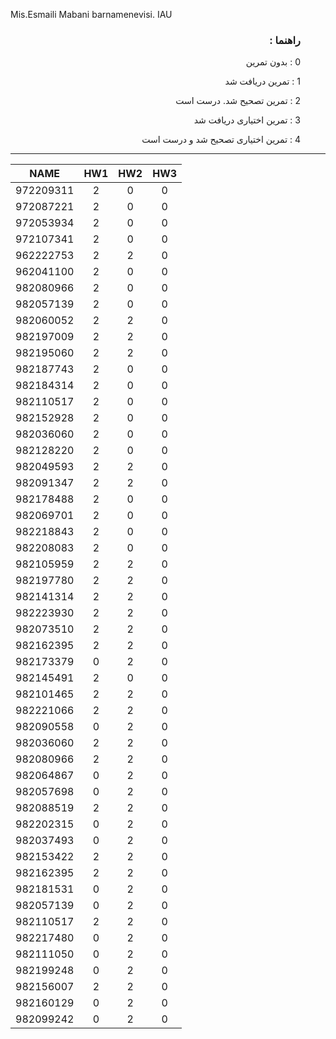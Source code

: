 
Mis.Esmaili Mabani barnamenevisi. IAU 

<dir style="direction:rtl; text-align:right;">

### راهنما : 

0 : بدون تمرین

1 : تمرین دریافت شد

2 : تمرین تصحیح شد. درست است

3 : تمرین اختیاری دریافت شد

4 : تمرین اختیاری تصحیح شد و درست است

</dir>


--- 


|   NAME    | HW1  | HW2  | HW3  |
|   :--:    | :--: | :--: | :--: |
| 972209311 |   2  |   0  |   0  |
| 972087221 |   2  |   0  |   0  |
| 972053934 |   2  |   0  |   0  |
| 972107341 |   2  |   0  |   0  |
| 962222753 |   2  |   2  |   0  |
| 962041100 |   2  |   0  |   0  |
| 982080966 |   2  |   0  |   0  |
| 982057139 |   2  |   0  |   0  |
| 982060052 |   2  |   2  |   0  |
| 982197009 |   2  |   2  |   0  |
| 982195060 |   2  |   2  |   0  |
| 982187743 |   2  |   0  |   0  |
| 982184314 |   2  |   0  |   0  |
| 982110517 |   2  |   0  |   0  |
| 982152928 |   2  |   0  |   0  |
| 982036060 |   2  |   0  |   0  |
| 982128220 |   2  |   0  |   0  |
| 982049593 |   2  |   2  |   0  |
| 982091347 |   2  |   2  |   0  |
| 982178488 |   2  |   0  |   0  |
| 982069701 |   2  |   0  |   0  |
| 982218843 |   2  |   0  |   0  |
| 982208083 |   2  |   0  |   0  |
| 982105959 |   2  |   2  |   0  |
| 982197780 |   2  |   2  |   0  |
| 982141314 |   2  |   2  |   0  |
| 982223930 |   2  |   2  |   0  |
| 982073510 |   2  |   2  |   0  |
| 982162395 |   2  |   2  |   0  |
| 982173379 |   0  |   2  |   0  |
| 982145491 |   2  |   0  |   0  |
| 982101465 |   2  |   2  |   0  |
| 982221066 |   2  |   2  |   0  |
| 982090558 |   0  |   2  |   0  |
| 982036060 |   2  |   2  |   0  |
| 982080966 |   2  |   2  |   0  |
| 982064867 |   0  |   2  |   0  |
| 982057698 |   0  |   2  |   0  |
| 982088519 |   2  |   2  |   0  |
| 982202315 |   0  |   2  |   0  |
| 982037493 |   0  |   2  |   0  |
| 982153422 |   2  |   2  |   0  |
| 982162395 |   2  |   2  |   0  |
| 982181531 |   0  |   2  |   0  |
| 982057139 |   0  |   2  |   0  |
| 982110517 |   2  |   2  |   0  |
| 982217480 |   0  |   2  |   0  |
| 982111050 |	0  |   2  |   0  |
| 982199248 |   0  |   2  |   0  |
| 982156007 |   2  |   2  |   0  |
| 982160129 |   0  |   2  |   0  |
| 982099242 |   0  |   2  |   0  |
